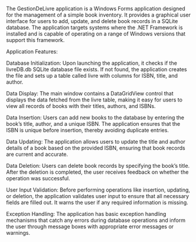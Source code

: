 The GestionDeLivre application is a Windows Forms application designed for the management of a simple book inventory. It provides a graphical user interface for users to add, update, and delete book records in a SQLite database. The application targets systems where the .NET Framework is installed and is capable of operating on a range of Windows versions that support this framework.

Application Features:

Database Initialization: Upon launching the application, it checks if the livreDB.db SQLite database file exists. If not found, the application creates the file and sets up a table called livre with columns for ISBN, title, and author.

Data Display: The main window contains a DataGridView control that displays the data fetched from the livre table, making it easy for users to view all records of books with their titles, authors, and ISBNs.

Data Insertion: Users can add new books to the database by entering the book’s title, author, and a unique ISBN. The application ensures that the ISBN is unique before insertion, thereby avoiding duplicate entries.

Data Updating: The application allows users to update the title and author details of a book based on the provided ISBN, ensuring that book records are current and accurate.

Data Deletion: Users can delete book records by specifying the book’s title. After the deletion is completed, the user receives feedback on whether the operation was successful.

User Input Validation: Before performing operations like insertion, updating, or deletion, the application validates user input to ensure that all necessary fields are filled out. It warns the user if any required information is missing.

Exception Handling: The application has basic exception handling mechanisms that catch any errors during database operations and inform the user through message boxes with appropriate error messages or warnings.
